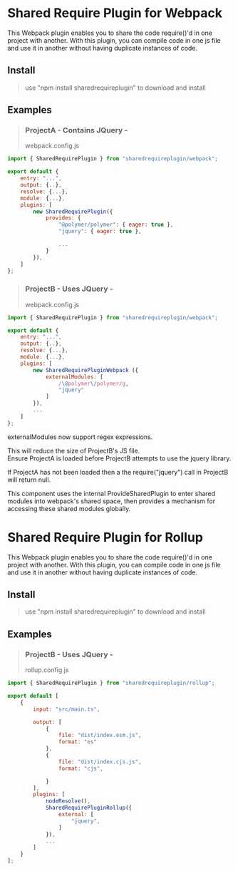 # Shared Require Plugin for Webpack

This Webpack plugin enables you to share the code require()'d in one project with another. With this plugin, you can compile code in one js file and use it in another without having duplicate instances of code.

## Install

> use "npm install sharedrequireplugin" to download and install

## Examples

> ### ProjectA - Contains JQuery -
> 
> webpack.config.js

```javascript
import { SharedRequirePlugin } from "sharedrequireplugin/webpack";

export default {
    entry: "...",
    output: {..},
    resolve: {...},
    module: {...},
    plugins: [
        new SharedRequirePlugin({
            provides: {
                "@polymer/polymer": { eager: true },
                "jquery": { eager: true },

                ...
            }
        }),
    ]
};
```

> ### ProjectB - Uses JQuery -
> 
> webpack.config.js

```javascript
import { SharedRequirePlugin } from "sharedrequireplugin/webpack";

export default {
    entry: "...",
    output: {..},
    resolve: {...},
    module: {...},
    plugins: [
        new SharedRequirePluginWebpack ({
            externalModules: [
                /\@polymer\/polymer/g,
                "jquery"
            ]
        }),
        ...
    ]
};
```

externalModules now support regex expressions.

This will reduce the size of ProjectB's JS file.  
Ensure ProjectA is loaded before ProjectB attempts to use the jquery library.

If ProjectA has not been loaded then a the require("jquery") call in ProjectB will return null.

This component uses the internal ProvideSharedPlugin to enter shared modules into webpack's shared space, then provides a mechanism for accessing these shared modules globally.

# Shared Require Plugin for Rollup

This Webpack plugin enables you to share the code require()'d in one project with another. With this plugin, you can compile code in one js file and use it in another without having duplicate instances of code.

## Install

> use "npm install sharedrequireplugin" to download and install

## Examples

> ### ProjectB - Uses JQuery -
> 
> rollup.config.js

```javascript
import { SharedRequirePlugin } from "sharedrequireplugin/rollup";

export default [
    {
        input: "src/main.ts",

        output: [
            {
                file: "dist/index.esm.js",
                format: "es"
            },
            {
                file: "dist/index.cjs.js",
                format: "cjs",

            }
        ],
        plugins: [
            nodeResolve(),
            SharedRequirePluginRollup({
                external: [
                    "jquery",
                ]
            }),
            ...
        ]
    }
];
```